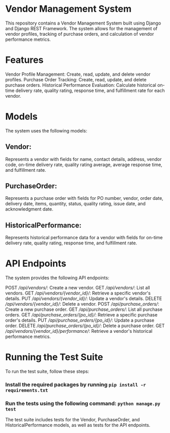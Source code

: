 # **Vendor Management System**

This repository contains a Vendor Management System built using Django and Django REST Framework. The system allows for the management of vendor profiles, tracking of purchase orders, and calculation of vendor performance metrics.

# **Features**

Vendor Profile Management: Create, read, update, and delete vendor profiles.
Purchase Order Tracking: Create, read, update, and delete purchase orders.
Historical Performance Evaluation: Calculate historical on-time delivery rate, quality rating, response time, and fulfillment rate for each vendor.

# **Models**

The system uses the following models:

## **Vendor:** 
Represents a vendor with fields for name, contact details, address, vendor code, on-time delivery rate, quality rating average, average response time, and fulfillment rate.


## **PurchaseOrder:**
Represents a purchase order with fields for PO number, vendor, order date, delivery date, items, quantity, status, quality rating, issue date, and acknowledgment date.


## **HistoricalPerformance:** 
Represents historical performance data for a vendor with fields for on-time delivery rate, quality rating, response time, and fulfillment rate.

# **API Endpoints**
The system provides the following API endpoints:

POST */api/vendors/*: Create a new vendor.
GET */api/vendors/*: List all vendors.
GET */api/vendors/{vendor_id}/*: Retrieve a specific vendor's details.
PUT */api/vendors/{vendor_id}/*: Update a vendor's details.
DELETE */api/vendors/{vendor_id}/*: Delete a vendor.
POST */api/purchase_orders/*: Create a new purchase order.
GET */api/purchase_orders/*: List all purchase orders.
GET */api/purchase_orders/{po_id}/*: Retrieve a specific purchase order's details.
PUT */api/purchase_orders/{po_id}/*: Update a purchase order.
DELETE */api/purchase_orders/{po_id}/*: Delete a purchase order.
GET */api/vendors/{vendor_id}/performance/*: Retrieve a vendor's historical performance metrics.

# **Running the Test Suite**
To run the test suite, follow these steps:

### **Install the required packages** by running `pip install -r requirements.txt`
### **Run the tests using the following command:** `python manage.py test`
The test suite includes tests for the Vendor, PurchaseOrder, and HistoricalPerformance models, as well as tests for the API endpoints.

